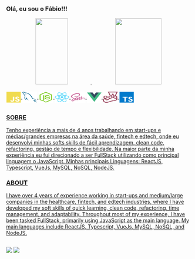 ### Olá, eu sou o Fábio!!!

<div align="center">
  <a href="https://github.com/FHenriqueZiimer">
  <img height="180em" width="42%" src="https://github-readme-stats.vercel.app/api?username=FHenriqueZiimer&show_icons=true&theme=synthwave&include_all_commits=true&count_private=true"/>
  <img height="180em" width="50%" src="https://github-readme-stats.vercel.app/api/top-langs/?username=FHenriqueZiimer&layout=compact&langs_count=7&theme=synthwave"/>
</div>

<div style="display: inline_block"><br>
  <img align="center" alt="Fabio-Js" height="30" width="40" src="https://raw.githubusercontent.com/devicons/devicon/master/icons/javascript/javascript-plain.svg"/>
  <img align="center" alt="Fabio-MYSQL" height="30" width="40" src="https://github.com/devicons/devicon/blob/master/icons/mysql/mysql-original.svg"/>
  <img align="center" alt="Fabio-NODEJS" height="30" width="40" src="https://github.com/devicons/devicon/blob/master/icons/nodejs/nodejs-original.svg"/>
  <img align="center" alt="Fabio-REACT" height="30" width="40" src="https://github.com/devicons/devicon/blob/master/icons/react/react-original.svg"/>
  <img align="center" alt="Fabio-SASS" height="30" width="40" src="https://github.com/devicons/devicon/blob/master/icons/sass/sass-original.svg"/>
  <img align="center" alt="Fabio-VUEJS" height="30" width="40" src="https://github.com/devicons/devicon/blob/master/icons/vuejs/vuejs-original.svg"/>
  <img align="center" alt="Fabio-JEST" height="30" width="40" src="https://github.com/devicons/devicon/blob/master/icons/jest/jest-plain.svg"/>
  <img align="center" alt="Fabio-TS" height="30" width="40" src="https://github.com/devicons/devicon/blob/master/icons/typescript/typescript-plain.svg"/>

</div>

##

### SOBRE

Tenho experiência a mais de 4 anos trabalhando em start-ups e médias/grandes empresas na área da saúde, fintech e edtech, onde eu desenvolvi minhas softs skills de fácil aprendizagem, clean code, refactoring, gestão de tempo e flexibilidade.
Na maior parte da minha experiência eu fui direcionado a ser FullStack utilizando como principal linguagem o JavaScript.
Minhas principais Linguagens: ReactJS, Typescript, VueJs, MySQL, NoSQL, NodeJS.

### ABOUT
I have over 4 years of experience working in start-ups and medium/large companies in the healthcare, fintech, and edtech industries, where I have developed my soft skills of quick learning, clean code, refactoring, time management, and adaptability. Throughout most of my experience, I have been tasked FullStack, primarily using JavaScript as the main language. My main languages include ReactJS, Typescript, VueJs, MySQL, NoSQL, and NodeJS.

##
<div> 

  <a href = "mailto:fabohenrique@live.com" target="_blank"><img src="https://img.shields.io/badge/-Gmail-%23333?style=for-the-badge&logo=gmail&logoColor=white" target="_blank"></a>
  <a href="https://www.linkedin.com/in/fábio-h-ferreira/" target="_blank"> <img src="https://img.shields.io/badge/-LinkedIn-%230077B5?style=for-the-badge&logo=linkedin&logoColor=white" target="_blank"></a>

